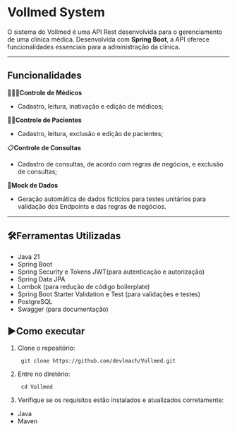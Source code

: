 # Vollmed System

O sistema do Vollmed é uma API Rest desenvolvida para o gerenciamento de uma clínica médica. Desenvolvida com **Spring Boot**, a API oferece funcionalidades essenciais para a administração da clínica.

<hr>

## Funcionalidades

👨🏼‍⚕️**Controle de Médicos**

- Cadastro, leitura, inativação e edição de médicos;

🙎🏼**Controle de Pacientes**

- Cadastro, leitura, exclusão e edição de pacientes;

📋**Controle de Consultas**

- Cadastro de consultas, de acordo com regras de negócios, e exclusão de consultas;

🔄️**Mock de Dados**

- Geração automática de dados fictícios para testes unitários para validação dos Endpoints e das regras de negócios.
<hr>

## 🛠️Ferramentas Utilizadas

- Java 21
- Spring Boot
- Spring Security e Tokens JWT(para autenticação e autorização)
- Spring Data JPA
- Lombok (para redução de código boilerplate)
- Spring Boot Starter Validation e Test (para validações e testes)
- PostgreSQL
- Swagger (para documentação)

## ▶️Como executar

1. Clone o repositório:

        git clone https://github.com/devlmach/Vollmed.git

2. Entre no diretório:

        cd Vollmed

3. Verifique se os requisitos estão instalados e atualizados corretamente:

- Java
- Maven



